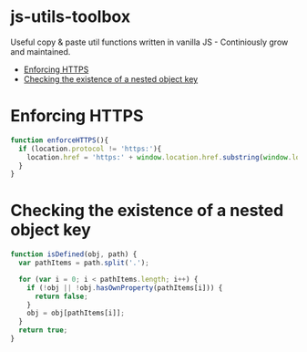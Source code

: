 # js-utils-toolbox
Useful copy &amp; paste util functions written in vanilla JS - Continiously grow and maintained.

* [Enforcing HTTPS](#enforce-https)
* [Checking the existence of a nested object key](#is-defined)

# <a name="enforce-https"></a>Enforcing HTTPS
```javascript
function enforceHTTPS(){
  if (location.protocol != 'https:'){
    location.href = 'https:' + window.location.href.substring(window.location.protocol.length);
  }
}
```

# <a name="is-defined"></a>Checking the existence of a nested object key
```javascript
function isDefined(obj, path) {
  var pathItems = path.split('.');

  for (var i = 0; i < pathItems.length; i++) {
    if (!obj || !obj.hasOwnProperty(pathItems[i])) {
      return false;
    }
    obj = obj[pathItems[i]];
  }
  return true;
}
```
